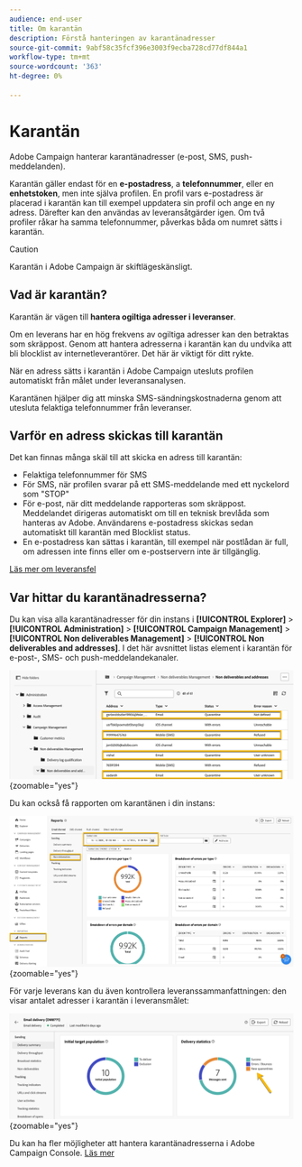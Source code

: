 ```yaml
---
audience: end-user
title: Om karantän
description: Förstå hanteringen av karantänadresser
source-git-commit: 9abf58c35fcf396e3003f9ecba728cd77df844a1
workflow-type: tm+mt
source-wordcount: '363'
ht-degree: 0%

---
```


# Karantän

Adobe Campaign hanterar karantänadresser (e-post, SMS, push-meddelanden).

Karantän gäller endast för en **e-postadress**, a **telefonnummer**, eller en **enhetstoken**, men inte själva profilen. En profil vars e-postadress är placerad i karantän kan till exempel uppdatera sin profil och ange en ny adress. Därefter kan den användas av leveransåtgärder igen. Om två profiler råkar ha samma telefonnummer, påverkas båda om numret sätts i karantän.


>[!CAUTION]
>
>Karantän i Adobe Campaign är skiftlägeskänsligt.

## Vad är karantän?

Karantän är vägen till **hantera ogiltiga adresser i leveranser**.

Om en leverans har en hög frekvens av ogiltiga adresser kan den betraktas som skräppost. Genom att hantera adresserna i karantän kan du undvika att bli blocklist av internetleverantörer. Det här är viktigt för ditt rykte.

När en adress sätts i karantän i Adobe Campaign utesluts profilen automatiskt från målet under leveransanalysen.

Karantänen hjälper dig att minska SMS-sändningskostnaderna genom att utesluta felaktiga telefonnummer från leveranser.

## Varför en adress skickas till karantän

Det kan finnas många skäl till att skicka en adress till karantän:

- Felaktiga telefonnummer för SMS
- För SMS, när profilen svarar på ett SMS-meddelande med ett nyckelord som &quot;STOP&quot;
- För e-post, när ditt meddelande rapporteras som skräppost. Meddelandet dirigeras automatiskt om till en teknisk brevlåda som hanteras av Adobe. Användarens e-postadress skickas sedan automatiskt till karantän med Blocklist status.
- En e-postadress kan sättas i karantän, till exempel när postlådan är full, om adressen inte finns eller om e-postservern inte är tillgänglig.

[Läs mer om leveransfel](https://experienceleague.adobe.com/en/docs/campaign-classic/using/sending-messages/monitoring-deliveries/understanding-delivery-failures)

## Var hittar du karantänadresserna?

Du kan visa alla karantänadresser för din instans i **[!UICONTROL Explorer]** > **[!UICONTROL Administration]** > **[!UICONTROL Campaign Management]** > **[!UICONTROL Non deliverables Management]** > **[!UICONTROL Non deliverables and addresses]**. I det här avsnittet listas element i karantän för e-post-, SMS- och push-meddelandekanaler.

![](assets/quarantine_location.png){zoomable="yes"}

Du kan också få rapporten om karantänen i din instans:

![](assets/quarantine_reports.png){zoomable="yes"}

För varje leverans kan du även kontrollera leveranssammanfattningen: den visar antalet adresser i karantän i leveransmålet:

![](assets/quarantine_delivery.png){zoomable="yes"}

Du kan ha fler möjligheter att hantera karantänadresserna i Adobe Campaign Console. [Läs mer](https://experienceleague.adobe.com/en/docs/campaign/campaign-v8/send/failures/quarantines#access-quarantined-addresses)

